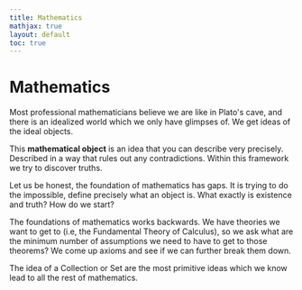 ```yaml
---
title: Mathematics
mathjax: true
layout: default
toc: true
---
```



# Mathematics 


Most professional mathematicians believe we are like in Plato's cave, and there is an idealized world which we only have glimpses of. We get ideas of the ideal objects.

This **mathematical object** is an idea that you can describe very precisely. Described in a way that rules out any contradictions. Within this framework we try to discover truths. 

Let us be honest, the foundation of mathematics has gaps. It is trying to do the impossible, define precisely what an object is. What exactly is existence and truth? How do we start?

The foundations of mathematics works backwards. We have theories we want to get to (i.e, the Fundamental Theory of Calculus), so we ask what are the minimum number of assumptions we need to have to get to those theorems? We come up axioms and see if we can further break them down. 

The idea of a Collection or Set are the most primitive ideas which we know lead to all the rest of mathematics.



